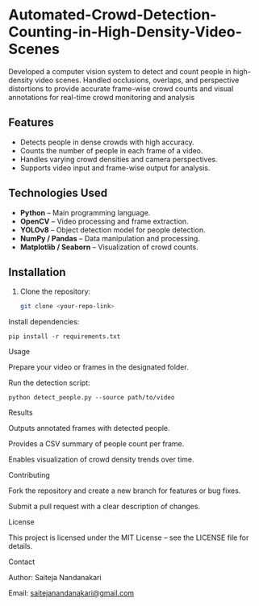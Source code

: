# Automated-Crowd-Detection-Counting-in-High-Density-Video-Scenes
Developed a computer vision system to detect and count people in high-density video scenes. Handled occlusions, overlaps, and perspective distortions to provide accurate frame-wise crowd counts and visual annotations for real-time crowd monitoring and analysis

## Features
- Detects people in dense crowds with high accuracy.
- Counts the number of people in each frame of a video.
- Handles varying crowd densities and camera perspectives.
- Supports video input and frame-wise output for analysis.

## Technologies Used
- **Python** – Main programming language.
- **OpenCV** – Video processing and frame extraction.
- **YOLOv8** – Object detection model for people detection.
- **NumPy / Pandas** – Data manipulation and processing.
- **Matplotlib / Seaborn** – Visualization of crowd counts.

## Installation
1. Clone the repository:  
   ```bash
   git clone <your-repo-link>

Install dependencies:

    pip install -r requirements.txt

Usage

Prepare your video or frames in the designated folder.

Run the detection script:

    python detect_people.py --source path/to/video
Results

Outputs annotated frames with detected people.

Provides a CSV summary of people count per frame.

Enables visualization of crowd density trends over time.

Contributing

Fork the repository and create a new branch for features or bug fixes.

Submit a pull request with a clear description of changes.

License

This project is licensed under the MIT License – see the LICENSE file for details.

Contact

Author: Saiteja Nandanakari

Email: saitejanandanakari@gmail.com



